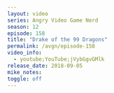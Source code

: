 ```yaml
---
layout: video
series: Angry Video Game Nerd
season: 12
episode: 158
title: "Drake of the 99 Dragons"
permalink: /avgn/episode-158
video_info:
  - youtube;YouTube;jVybGgvGMlk
release_date: 2018-09-05
mike_notes:
toggle: off
---
```

